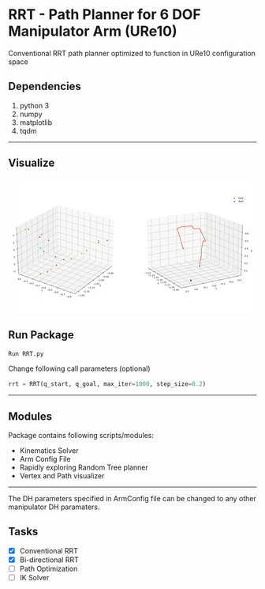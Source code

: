 # RRT - Path Planner for 6 DOF Manipulator Arm (URe10)
Conventional RRT path planner optimized to function in URe10 configuration space

## Dependencies
1. python 3
2. numpy
3. matplotlib
4. tqdm
---

## Visualize
<p align="center">
  <img src="Assets/rrt_demo.gif">
</p>


## Run Package
```
Run RRT.py
```

Change following call parameters (optional)
```python
rrt = RRT(q_start, q_goal, max_iter=1000, step_size=0.2)
```

---
## Modules 
Package contains following scripts/modules:

- Kinematics Solver
- Arm Config File
- Rapidly exploring Random Tree planner
- Vertex and Path visualizer
---

The DH parameters specified in ArmConfig file can be changed to any other manipulator DH paramaters.

## Tasks
- [x] Conventional RRT
- [x] Bi-directional RRT
- [ ] Path Optimization
- [ ] IK Solver

